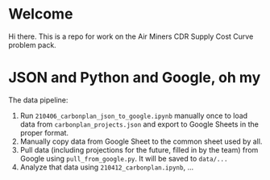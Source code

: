# Welcome

Hi there. This is a repo for work on the Air Miners CDR Supply Cost Curve problem pack.



# JSON and Python and Google, oh my

The data pipeline:

 1. Run `210406_carbonplan_json_to_google.ipynb` manually once to load data from `carbonplan_projects.json` and export to Google Sheets in the proper format.
 2. Manually copy data from Google Sheet to the common sheet used by all.
 3. Pull data (including projections for the future, filled in by the team) from Google using `pull_from_google.py`. It will be saved to `data/...`
 4. Analyze that data using `210412_carbonplan.ipynb`, ...
